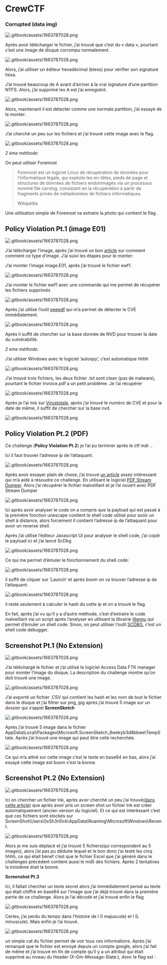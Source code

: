 # CrewCTF

### **Corrupted (data img)**

![.gitbook/assets/1663787028.png](http://res.cloudinary.com/dr4gsg09f/image/upload/v1663787028/yykrprxc0ppbkcgnynnt.png)

Après avoir télécharger le fichier, j’ai trouvé que c’est du « data », pourtant c’est une image de disque corrompu normalement.

![.gitbook/assets/1663787028.png](http://res.cloudinary.com/dr4gsg09f/image/upload/v1663787029/qldinogfl6zh2nsr1m3y.png)

Alors, j’ai utiliser un éditeur hexadécimal (bless) pour vérifier son signature hexa.

J’ai trouvé beaucoup de A avant d’arriver à la vrai signature d’une partition NTFS. Alors, j’ai supprimé les A est j’ai enregistré.

![.gitbook/assets/1663787028.png](http://res.cloudinary.com/dr4gsg09f/image/upload/v1663787030/hcedzprfiyivgloang7v.png)

Alors, maintenant il est détecter comme une normale partition, j’ai essayé de le monter:

![.gitbook/assets/1663787028.png](http://res.cloudinary.com/dr4gsg09f/image/upload/v1663787031/ukghfodq1jwnzau6s0tz.png)

J’ai cherché un peu sur les fichiers et j’ai trouvé cette image avec le flag.

![.gitbook/assets/1663787028.png](http://res.cloudinary.com/dr4gsg09f/image/upload/v1663787032/zrogighn5snxwlqa9of9.png)

_2 ème méthode:_

On peut utiliser Foremost

> Foremost est un logiciel Linux de récupération de données pour l’informatique légale, qui exploite les en-têtes, pieds de page et structures de données de fichiers endommagés via un processus nommé file carving, consistant en la récupération à partir de fragments privés de métadonnées de fichiers informatiques.
>
> Wikipédia

Une utilisation simple de Foremost va extraire la photo qui contient le flag .

## **Policy Violation Pt.1 (image E01)**

![.gitbook/assets/1663787028.png](http://res.cloudinary.com/dr4gsg09f/image/upload/v1663787033/skkaj0hzx22tmqxmn3sb.png)

J’ai télécharger l’image, après j’ai trouvé un bon [article](https://andreafortuna.org/2018/04/11/how-to-mount-an-ewf-image-file-e01-on-linux/) sur comment comment ce type d’image. J’ai suivi les étapes pour le monter:

J’ai monter l’image image.E01, après j’ai trouvé le fichier ewf1.

![.gitbook/assets/1663787028.png](http://res.cloudinary.com/dr4gsg09f/image/upload/v1663787034/r14eloitustaqtjf5mha.png)

J’ai monter le fichier ewf1 avec une commande qui me permet de récupérer les fichiers supprimés

![.gitbook/assets/1663787028.png](http://res.cloudinary.com/dr4gsg09f/image/upload/v1663787036/pyxkce8ysgfqglmhzxcl.png)

Après j’ai utilisé l’outil [peepdf](https://github.com/jesparza/peepdf) qui m’a permet de détecter le CVE immédiatement.

![.gitbook/assets/1663787028.png](http://res.cloudinary.com/dr4gsg09f/image/upload/v1663787037/wamnbjffzscy8dydxooo.png)

Après il suffit de chercher sur la base donnée de NVD pour trouver la date du vulnérabilité.

_2 eme méthode:_

J’ai utiliser Windows avec le logiciel ‘autospy’, c’est automatique hhhh

![.gitbook/assets/1663787028.png](http://res.cloudinary.com/dr4gsg09f/image/upload/v1663787039/mljpkwlnkfmznl5npm2g.png)

J’ai trouvé trois fichiers, les deux fichier .txt sont clean (pas de malware), pourtant le fichier Invoice.pdf a un petit problème. Je l’ai récupérer

![.gitbook/assets/1663787028.png](http://res.cloudinary.com/dr4gsg09f/image/upload/v1663787040/lv6r0aeayzp0ci3mcomv.png)

Après je l’ai mis sur [Virustotale](https://www.virustotal.com/gui/file/a1427cea9075350a8f60839c9244c8470c4c5ee996257f34d6195243b91e8c3d), après j’ai trouvé le numéro de CVE et pour la date de même, il suffit de chercher sur la base nvd.

![.gitbook/assets/1663787028.png](http://res.cloudinary.com/dr4gsg09f/image/upload/v1663787041/ibishrcl8y39iujjfe7a.png)

## **Policy Violation Pt.2 (PDF)**

Ce challenge (**Policy Violation Pt.2**) je l’ai pu terminer après le ctf mdr ..

Ici il faut trouver l’adresse ip de l’attaquant.

![.gitbook/assets/1663787028.png](http://res.cloudinary.com/dr4gsg09f/image/upload/v1663787042/ylpp513hzw0v54f0cnd0.png)

Après avoir essayer plain de chose, j’ai trouvé [un article](https://www.adlice.com/fr/infected-pdf-extract-payload/) assez intéressant qui m’a aidé à résoudre ce challenge. En utilisant le logiciel [PDF Stream Dumper](http://sandsprite.com/blogs/index.php?pid=57\&uid=7). Alors j’ai récupérer le fichier malveillant et je l’ai ouvert avec PDF Stream Dumper

![.gitbook/assets/1663787028.png](http://res.cloudinary.com/dr4gsg09f/image/upload/v1663787044/kxzfpvo2z9hbrlllwhti.png)

Ici après avoir analyser le code on a compris que la payload qui est passé à la première fonction unescape contient le shell code utilisé pour avoir un shell à distance, alors forcement il contient l’adresse ip de l’attaquant pour avoir un reverse shell.

Après j’ai utilisé l’éditeur Javascript UI pour analyser le shell code, j’ai copié le payload ici et j’ai lancé ScDbg

![.gitbook/assets/1663787028.png](http://res.cloudinary.com/dr4gsg09f/image/upload/v1663787046/kusic9po0v5o2x5pl3aw.png)

Ce qui me permet d’émuler le fonctionnement du shell code:

![.gitbook/assets/1663787028.png](http://res.cloudinary.com/dr4gsg09f/image/upload/v1663787048/z2415giz373pwoz6todx.png)

il suffit de cliquer sur ‘Launch’ et après boom on va trouver l’adresse ip de l’attaquant:

![.gitbook/assets/1663787028.png](http://res.cloudinary.com/dr4gsg09f/image/upload/v1663787049/me9yyyhgfbjr74nnrwof.png)

il reste seulement à calculer le hash du cette ip et on a trouvé le flag.

En fait, après j’ai vu qu’il y a d’autre méthode, c’est d’extraire le code malveillant via un script après l’analyser en utilisant la librairie [libemu](https://github.com/buffer/libemu) qui permet d’émuler un shell code. Sinon, on peut utiliser l’outil [SCDBG](https://github.com/dzzie/SCDBG), c’est un shell code debugger.

## **Screenshot Pt.1 (No Extension)**

![.gitbook/assets/1663787028.png](http://res.cloudinary.com/dr4gsg09f/image/upload/v1663787050/txpr20cracjxg0cnktas.png)

J’ai téléchargé le fichier et j’ai utilisé le logiciel Access Data FTK manager pour monter l’image du disque. La description du challenge montre qu’on doit trouvé une image.

![.gitbook/assets/1663787028.png](http://res.cloudinary.com/dr4gsg09f/image/upload/v1663787051/atmovweshmxsoqwyfhjn.png)

J’ai exporté un fichier .CSV qui contient les hash et les nom de tout le fichier dans le disque et j’ai filtrer sur png, jpg après j’ai trouvé 5 image sur un dossier qui s’appel **ScreenSketch**

![.gitbook/assets/1663787028.png](http://res.cloudinary.com/dr4gsg09f/image/upload/v1663787053/hymhq5dthmywpd9bxy0r.png)

Après j’ai trouvé 5 image dans le fichier AppData\Local\Packages\Microsoft.ScreenSketch\_8wekyb3d8bbwe\TempState. Après j’ai trouvé une image qui peut être celle recherchée.

![.gitbook/assets/1663787028.png](http://res.cloudinary.com/dr4gsg09f/image/upload/v1663787056/uowt6n9pudmbuswfgjos.png)

Ce qui m’a attiré sur cette image c’est le texte en base64 en bas, alors j’ai essayé cette image est boom c’est la bonne.

## **Screenshot Pt.2 (No Extension)**

![.gitbook/assets/1663787028.png](http://res.cloudinary.com/dr4gsg09f/image/upload/v1663787057/p7f609nhiw9kto0djgsm.png)

Ici on chercher un fichier lnk, après avoir cherché un peu j’ai trouvé[(dans cette article)](https://thinkdfir.com/category/uncategorized/) que après avoir pris un screen shot un fichier lnk est créer automatiquement (ancien version du logiciel). Et ce qui est interéssant c’est que ces fichiers sont stockés sur ScreenShot\Users\0xSh3rl0ck\AppData\Roaming\Microsoft\Windows\Recent.

![.gitbook/assets/1663787028.png](http://res.cloudinary.com/dr4gsg09f/image/upload/v1663787058/syghv91cyscbwumvekzz.png)

Alors je me suis déplacé et j’ai trouvé 5 fichiers(qui correspondent au 5 images), alors j’ai pas pu déduire lequel et le bon donc j’ai testé les cinq hhhh, ce qui était bénef c’est que le fichier Excel que j’ai généré dans le challenges précédent contient aussi le md5 des fichiers. Après 2 tentatives la troisième était la bonne.

**Screenshot Pt.3**

Ici, il fallait chercher un texte secret alors j’ai immédiatement pensé au texte qui était chiffré en base64 sur l’image que j’ai déjà trouvé dans la première partie de ce challenge. Alors je l’ai décodé et j’ai trouvé enfin le flag

![.gitbook/assets/1663787028.png](http://res.cloudinary.com/dr4gsg09f/image/upload/v1663787059/i74aawvaiu29bmmfpmk6.png)

Certes, j’ai perdu du temps dans l’histoire de I (I majuscule) et l (L minuscule). Mais enfin je l’ai trouvé.

![.gitbook/assets/1663787028.png](http://res.cloudinary.com/dr4gsg09f/image/upload/v1663787060/e1vgswpmblyo1jxropoy.png)

un simple cat du fichier permet de voir tous ces informations. Après j’ai remarqué que le fichier est envoyé depuis un compte google, alors j’ai fait de même et j’ai trouvé en fin de compte qu’il y a un attribut qui était supprimé au niveau du Header (X-Gm-Message-State:), donc le flag est :
